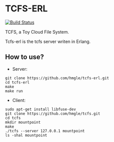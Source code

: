 # TCFS-ERL

[![Build Status](https://travis-ci.org/hmgle/tcfs-erl.png?branch=master)](https://travis-ci.org/hmgle/tcfs-erl)

TCFS, a Toy Cloud File System.

Tcfs-erl is the tcfs server writen in Erlang.

## How to use?

- Server:

```
git clone https://github.com/hmgle/tcfs-erl.git
cd tcfs-erl
make
make run
```

- Client:

```
sudo apt-get install libfuse-dev
git clone https://github.com/hmgle/tcfs.git
cd tcfs
mkdir mountpoint
make
./tcfs --server 127.0.0.1 mountpoint
ls -shal mountpoint
```
